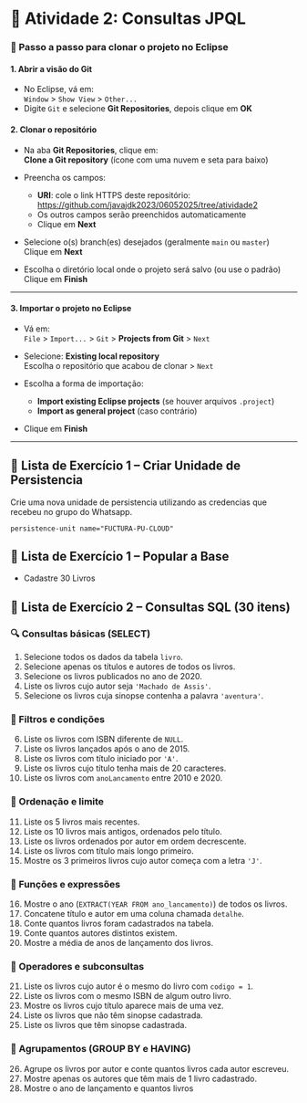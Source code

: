 # 📝 Atividade 2: Consultas JPQL

### 🧩 Passo a passo para clonar o projeto no Eclipse

#### 1. Abrir a visão do Git

- No Eclipse, vá em:  
  `Window` > `Show View` > `Other...`
- Digite `Git` e selecione **Git Repositories**, depois clique em **OK**

#### 2. Clonar o repositório

- Na aba **Git Repositories**, clique em:  
  **Clone a Git repository** (ícone com uma nuvem e seta para baixo)

- Preencha os campos:
  - **URI**: cole o link HTTPS deste repositório: https://github.com/javajdk2023/06052025/tree/atividade2
  - Os outros campos serão preenchidos automaticamente
  - Clique em **Next**

- Selecione o(s) branch(es) desejados (geralmente `main` ou `master`)  
  Clique em **Next**

- Escolha o diretório local onde o projeto será salvo (ou use o padrão)  
  Clique em **Finish**

---

#### 3. Importar o projeto no Eclipse

- Vá em:  
  `File` > `Import...` > `Git` > **Projects from Git** > `Next`

- Selecione: **Existing local repository**  
  Escolha o repositório que acabou de clonar > `Next`

- Escolha a forma de importação:
  - **Import existing Eclipse projects** (se houver arquivos `.project`)
  - **Import as general project** (caso contrário)

- Clique em **Finish**

---
## 📝 Lista de Exercício 1 – Criar Unidade de Persistencia

Crie uma nova unidade de persistencia utilizando as credencias que recebeu no grupo do Whatsapp.

```
persistence-unit name="FUCTURA-PU-CLOUD"
```

## 📝 Lista de Exercício 1 – Popular a Base

- Cadastre 30 Livros

## 📝 Lista de Exercício 2 – Consultas SQL (30 itens)

### 🔍 Consultas básicas (SELECT)

1. Selecione todos os dados da tabela `livro`.
2. Selecione apenas os títulos e autores de todos os livros.
3. Selecione os livros publicados no ano de 2020.
4. Liste os livros cujo autor seja `'Machado de Assis'`.
5. Selecione os livros cuja sinopse contenha a palavra `'aventura'`.

### 🧾 Filtros e condições

6. Liste os livros com ISBN diferente de `NULL`.
7. Liste os livros lançados após o ano de 2015.
8. Liste os livros com título iniciado por `'A'`.
9. Liste os livros cujo título tenha mais de 20 caracteres.
10. Liste os livros com `anoLancamento` entre 2010 e 2020.

### 🧮 Ordenação e limite

11. Liste os 5 livros mais recentes.
12. Liste os 10 livros mais antigos, ordenados pelo título.
13. Liste os livros ordenados por autor em ordem decrescente.
14. Liste os livros com título mais longo primeiro.
15. Mostre os 3 primeiros livros cujo autor começa com a letra `'J'`.

### 🧠 Funções e expressões

16. Mostre o ano (`EXTRACT(YEAR FROM ano_lancamento)`) de todos os livros.
17. Concatene título e autor em uma coluna chamada `detalhe`.
18. Conte quantos livros foram cadastrados na tabela.
19. Conte quantos autores distintos existem.
20. Mostre a média de anos de lançamento dos livros.

### 🔄 Operadores e subconsultas

21. Liste os livros cujo autor é o mesmo do livro com `codigo = 1`.
22. Liste os livros com o mesmo ISBN de algum outro livro.
23. Mostre os livros cujo título aparece mais de uma vez.
24. Liste os livros que não têm sinopse cadastrada.
25. Liste os livros que têm sinopse cadastrada.

### 🧩 Agrupamentos (GROUP BY e HAVING)

26. Agrupe os livros por autor e conte quantos livros cada autor escreveu.
27. Mostre apenas os autores que têm mais de 1 livro cadastrado.
28. Mostre o ano de lançamento e quantos livros
